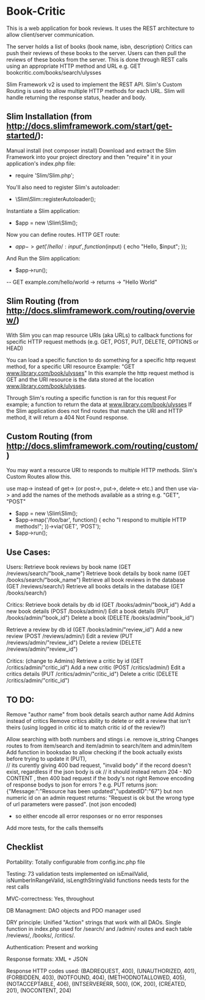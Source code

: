 # Book-Critic

This is a web application for book reviews.
It uses the REST architecture to allow client/server communication.

The server holds a list of books (book name, isbn, description)
Critics can push their reviews of these books to the server.
Users can then pull the reviews of these books from the server.
This is done through REST calls using an appropriate HTTP method and URL e.g. GET bookcritic.com/books/search/ulysses

Slim Framework v2 is used to implement the REST API.
Slim's Custom Routing is used to allow multiple HTTP methods for each URL.
Slim will handle returning the response status, header and body.


## Slim Installation (from http://docs.slimframework.com/start/get-started/):
Manual install (not composer install)
Download and extract the Slim Framework into your project directory and then "require" it in your application's index.php file:

 - require 'Slim/Slim.php';

You'll also need to register Slim's autoloader:
 - \Slim\Slim::registerAutoloader();

Instantiate a Slim application:
 - $app = new \Slim\Slim();

Now you can define routes. HTTP GET route:
 - $app->get('/hello/:input', function ($input) {
    echo "Hello, $input"; });

And Run the Slim application:
 - $app->run();

-- GET example.com/hello/world  -> returns -> "Hello World"


## Slim Routing (from http://docs.slimframework.com/routing/overview/)
With Slim you can map resource URIs (aka URLs) to callback functions for specific HTTP request methods (e.g. GET, POST, PUT, DELETE, OPTIONS or HEAD)

You can load a specific function to do something for a specific http request method, for a specific URI resource
Example: "GET www.library.com/book/ulysses"
In this example the http request method is GET and the URI resource is the data stored at the location www.library.com/book/ulysses.

Through Slim's routing a specific function is ran for this request
For example; a function to return the data at www.library.com/book/ulysses
If the Slim application does not find routes that match the URI and HTTP method, it will return a 404 Not Found response.


## Custom Routing (from http://docs.slimframework.com/routing/custom/)
You may want a resource URI to responds to multiple HTTP methods.
Slim's Custom Routes allow this.

use map-> instead of get-> (or post->, put->, delete-> etc.)
and then use via-> and add the names of the methods available as a string e.g. "GET", "POST"

 - $app = new \Slim\Slim();
 - $app->map('/foo/bar', function()
    {
        echo "I respond to multiple HTTP methods!";
    })->via('GET', 'POST');
 - $app->run();



## Use Cases:
Users:
Retrieve book reviews by book name                  (GET /reviews/search/"book_name")
Retrieve book details by book name                  (GET /books/search/"book_name")
Retrieve all book reviews in the database           (GET /reviews/search/) 
Retrieve all books details in the database          (GET /books/search/)
 
Critics:
Retrieve book details by db id  (GET /books/admin/"book_id")
Add a new book details          (POST /books/admin/)
Edit a book details             (PUT /books/admin/"book_id")
Delete a book                   (DELETE /books/admin/"book_id")

Retrieve a review by db id      (GET /books/admin/"review_id")
Add a new review                (POST /reviews/admin/)
Edit a review                   (PUT /reviews/admin/"review_id")
Delete a review                 (DELETE /reviews/admin/"review_id")

Critics: (change to Admins)
Retrieve a critic by id         (GET /critics/admin/"critic_id")
Add a new critic                (POST /critics/admin/)
Edit a critics details          (PUT /critics/admin/"critic_id")
Delete a critic                 (DELETE /critics/admin/"critic_id")


## TO DO:
Remove "author name" from book details search author name 
Add Admins instead of critics 
Remove critics ability to delete or edit a review that isn't theirs (using logged in critic id to match critic id of the review?)

Allow searching with both numbers and stings i.e. remove is_string
Changes routes to from item/search and item/admin to search/item and admin/item
Add function in booksdao to allow checking if the book actually exists before trying to update it (PUT),  
// its curently giving 400 bad request, "invalid body" if the record doesn't exist, regardless if the json body is ok
// it should instead return 204 - NO CONTENT , then 400 bad request if the body's not right
Remove encoding of response bodys to json for errors ? e.g. PUT returns json:  {"Message:":"Resource has been updated","updatedID":"67"}
but non numeric id on an admin request returns: "Request is ok but the wrong type of url parameters were passed". (not json encoded) 
- so either encode all error responses or no error responses

Add more tests, for the calls themselfs



## Checklist
Portability:
Totally configurable from config.inc.php file 
 
Testing:
73 validation tests implemented on isEmailValid, isNumberInRangeValid, isLengthStringValid functions
needs tests for the rest calls
 
MVC-correctness:
Yes, throughout 
 
DB Managment:
DAO objects and PDO manager used
 
DRY principle:
Unified "Action" strings that work with all DAOs.
Single function in index.php used for /search/ and /admin/ routes and each table /reviews/, /books/, /critics/.
 
Authentication:
Present and working
 
Response formats:
XML + JSON 
 
Response HTTP codes used:
(BADREQUEST, 400), (UNAUTHORIZED, 401), (FORBIDDEN, 403), (NOTFOUND, 404), (METHODNOTALLOWED, 405), 
(NOTACCEPTABLE, 406), (INTSERVERERR, 500), (OK, 200), (CREATED, 201), (NOCONTENT, 204)


